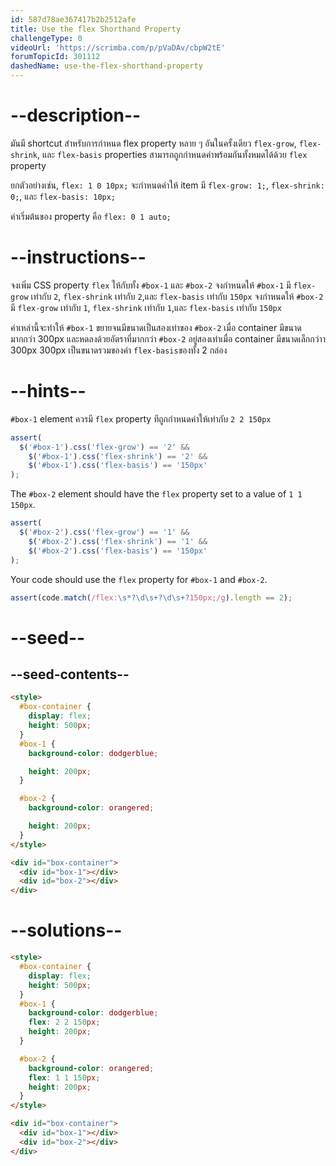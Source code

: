 ```yaml
---
id: 587d78ae367417b2b2512afe
title: Use the flex Shorthand Property
challengeType: 0
videoUrl: 'https://scrimba.com/p/pVaDAv/cbpW2tE'
forumTopicId: 301112
dashedName: use-the-flex-shorthand-property
---
```


# --description--

มันมี shortcut สำหรับการกำหนด flex property หลาย ๆ อันในครั้งเดียว
`flex-grow`, `flex-shrink`, และ `flex-basis` properties สามารถถูกกำหนดค่าพร้อมกันทั้งหมดได้ด้วย `flex` property

ยกตัวอย่างเช่น, `flex: 1 0 10px;` จะกำหนดค่าให้ item มี `flex-grow: 1;`, `flex-shrink: 0;`, และ `flex-basis: 10px;`

ค่าเริ่มต้นของ property คือ `flex: 0 1 auto;`

# --instructions--

จงเพิ่ม CSS property `flex` ให้กับทั้ง `#box-1` และ `#box-2`
จงกำหนดให้ `#box-1` มี `flex-grow` เท่ากับ `2`, `flex-shrink` เท่ากับ `2`,และ `flex-basis` เท่ากับ `150px`
จงกำหนดให้ `#box-2` มี `flex-grow` เท่ากับ `1`, `flex-shrink` เท่ากับ `1`,และ `flex-basis` เท่ากับ `150px`

ค่าเหล่านี้จะทำให้ `#box-1` ขยายจนมีขนาดเป็นสองเท่าของ `#box-2` เมื่อ container มีขนาดมากกว่า 300px และหดลงด้วยอัตราที่มากกว่า `#box-2` อยู่สองเท่าเมื่อ container มีขนาดเล็กกว่าา 300px
300px เป็นขนาดรวมของค่า `flex-basis`ของทั้ง 2 กล่อง

# --hints--

`#box-1` element ควรมี `flex` property ทีถูกกำหนดค่าให้เท่ากับ `2 2 150px`

```js
assert(
  $('#box-1').css('flex-grow') == '2' &&
    $('#box-1').css('flex-shrink') == '2' &&
    $('#box-1').css('flex-basis') == '150px'
);
```

The `#box-2` element should have the `flex` property set to a value of `1 1 150px`.

```js
assert(
  $('#box-2').css('flex-grow') == '1' &&
    $('#box-2').css('flex-shrink') == '1' &&
    $('#box-2').css('flex-basis') == '150px'
);
```

Your code should use the `flex` property for `#box-1` and `#box-2`.

```js
assert(code.match(/flex:\s*?\d\s+?\d\s+?150px;/g).length == 2);
```

# --seed--

## --seed-contents--

```html
<style>
  #box-container {
    display: flex;
    height: 500px;
  }
  #box-1 {
    background-color: dodgerblue;

    height: 200px;
  }

  #box-2 {
    background-color: orangered;

    height: 200px;
  }
</style>

<div id="box-container">
  <div id="box-1"></div>
  <div id="box-2"></div>
</div>
```

# --solutions--

```html
<style>
  #box-container {
    display: flex;
    height: 500px;
  }
  #box-1 {
    background-color: dodgerblue;
    flex: 2 2 150px;
    height: 200px;
  }

  #box-2 {
    background-color: orangered;
    flex: 1 1 150px;
    height: 200px;
  }
</style>

<div id="box-container">
  <div id="box-1"></div>
  <div id="box-2"></div>
</div>
```
